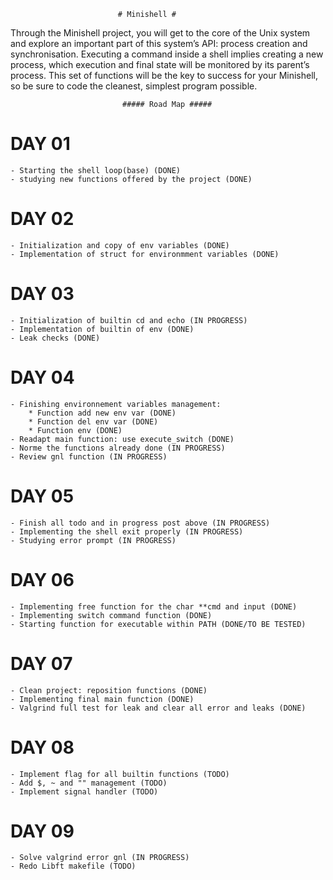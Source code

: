 							# Minishell #
Through the Minishell project, you will get to the core of the Unix system and explore
an important part of this system’s API: process creation and synchronisation. Executing
a command inside a shell implies creating a new process, which execution and final state
will be monitored by its parent’s process. This set of functions will be the key to success
for your Minishell, so be sure to code the cleanest, simplest program possible.

						     ##### Road Map #####

# DAY 01 #	
	- Starting the shell loop(base) (DONE)
	- studying new functions offered by the project (DONE)

# DAY 02 #
	- Initialization and copy of env variables (DONE)
	- Implementation of struct for environmment variables (DONE)

# DAY 03 #
	- Initialization of builtin cd and echo (IN PROGRESS)
	- Implementation of builtin of env (DONE)
	- Leak checks (DONE)

# DAY 04 #
	- Finishing environnement variables management:
		* Function add new env var (DONE)
		* Function del env var (DONE)
		* Function env (DONE)
	- Readapt main function: use execute_switch (DONE)
	- Norme the functions already done (IN PROGRESS)
	- Review gnl function (IN PROGRESS)

# DAY 05 #
	- Finish all todo and in progress post above (IN PROGRESS)
	- Implementing the shell exit properly (IN PROGRESS)
	- Studying error prompt (IN PROGRESS)

# DAY 06 #
	- Implementing free function for the char **cmd and input (DONE)
	- Implementing switch command function (DONE)
	- Starting function for executable within PATH (DONE/TO BE TESTED)

# DAY 07 #
	- Clean project: reposition functions (DONE)
	- Implementing final main function (DONE)
	- Valgrind full test for leak and clear all error and leaks (DONE)
	
# DAY 08 #
	- Implement flag for all builtin functions (TODO)
	- Add $, ~ and "" management (TODO)
	- Implement signal handler (TODO)

# DAY 09 #
	- Solve valgrind error gnl (IN PROGRESS)
	- Redo Libft makefile (TODO)

